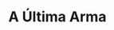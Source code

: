 ---
Numero: 199
title: A Última Arma
Autor: Algis Budrys
Co-autor: 
Ano-de-Publicacao: 1974
Titulo-original: The Falling Torch
Tradutor: Eurico da Fonseca
Co-tradutor: 
Ano-de-edicao: 1959
alias: Algis-Budrys
Autor2-alias: 
Tradutor1-alias: Eurico-da-Fonseca
Tradutor2-alias: 
Titulo-link: 199-A-ultima-Arma
Capa: Lima de Freitas
pags: 207
Capa-link: Lima-de-Freitas
---